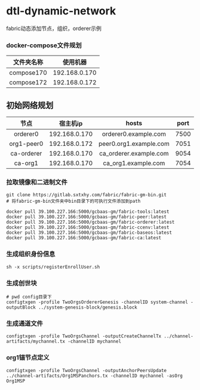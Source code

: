 # dtl-dynamic-network

fabric动态添加节点，组织，orderer示例

### docker-compose文件规划

| 文件夹名称 |   使用机器    |
| :--------: | :-----------: |
| compose170 | 192.168.0.170 |
| compose172 | 192.168.0.172 |



## 初始网络规划

|    节点    |   宿主机ip    |         hosts          | port |
| :--------: | :-----------: | :--------------------: | :--: |
|  orderer0  | 192.168.0.170 |  orderer0.example.com  | 7500 |
| org1-peer0 | 192.168.0.172 | peer0.org1.example.com | 7051 |
| ca-orderer | 192.168.0.170 | ca_orderer.example.com | 9054 |
|  ca-org1   | 192.168.0.170 |  ca_org1.example.com   | 7054 |

### 拉取镜像和二进制文件

```shell
git clone https://gitlab.sxtxhy.com/fabric/fabric-gm-bin.git
# 将fabric-gm-bin文件夹中bin目录下的可执行文件添加到path

docker pull 39.100.227.166:5000/gcbaas-gm/fabric-tools:latest
docker pull 39.100.227.166:5000/gcbaas-gm/fabric-peer:latest
docker pull 39.100.227.166:5000/gcbaas-gm/fabric-orderer:latest
docker pull 39.100.227.166:5000/gcbaas-gm/fabric-ccenv:latest
docker pull 39.100.227.166:5000/gcbaas-gm/fabric-baseos:latest
docker pull 39.100.227.166:5000/gcbaas-gm/fabric-ca:latest
```

### 生成组织身份信息

```shell
sh -x scripts/registerEnrollUser.sh
```

### 生成创世块

```shell
# pwd config目录下
configtxgen -profile TwoOrgsOrdererGenesis -channelID system-channel -outputBlock ../system-genesis-block/genesis.block
```

### 生成通道文件

```shell
configtxgen -profile TwoOrgsChannel -outputCreateChannelTx ../channel-artifacts/mychannel.tx -channelID mychannel
```

### org1锚节点定义

```shell
configtxgen -profile TwoOrgsChannel -outputAnchorPeersUpdate ../channel-artifacts/Org1MSPanchors.tx -channelID mychannel -asOrg Org1MSP
```


